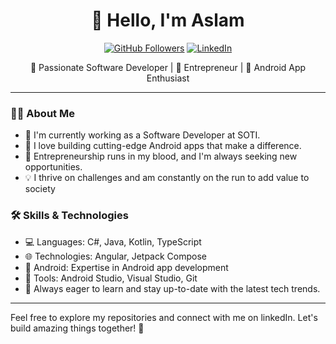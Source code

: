 <h1 align="center">🚀 Hello, I'm Aslam</h1>

<p align="center">
  <a href="https://github.com/yourusername"><img src="https://img.shields.io/github/followers/yourusername?label=Followers&style=social" alt="GitHub Followers"></a>
  <a href="https://www.linkedin.com/in/muhammed-aslam100/"><img src="https://img.shields.io/badge/-LinkedIn-blue?style=flat&logo=linkedin" alt="LinkedIn"></a>
</p>

<p align="center">
  🚀 Passionate Software Developer | 💼 Entrepreneur | 📱 Android App Enthusiast
</p>

---

### 👨‍💻 About Me

- 🔭 I'm currently working as a Software Developer at SOTI.
- 🌟 I love building cutting-edge Android apps that make a difference.
- 🚀 Entrepreneurship runs in my blood, and I'm always seeking new opportunities.
- 💡 I thrive on challenges and am constantly on the run to add value to society 

### 🛠️ Skills & Technologies

- 💻 Languages: C#, Java, Kotlin, TypeScript
- 🌐 Technologies: Angular, Jetpack Compose
- 📱 Android: Expertise in Android app development
- 🧰 Tools: Android Studio, Visual Studio, Git
- 🚀 Always eager to learn and stay up-to-date with the latest tech trends.

---
Feel free to explore my repositories and connect with me on linkedIn. Let's build amazing things together! 🚀

